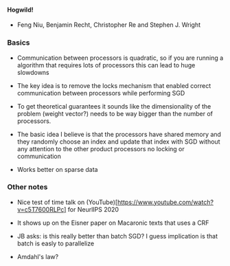 #### Hogwild!
- Feng Niu, Benjamin Recht, Christopher Re and Stephen J. Wright

### Basics
- Communication between processors is quadratic, so if you are running a algorithm that requires lots of processors this can lead to huge slowdowns

- The key idea is to remove the locks mechanism that enabled correct communication between processors while performing SGD

- To get theoretical guarantees it sounds like the dimensionality of the problem (weight vector?) needs to be way bigger than the number of processors.

- The basic idea I believe is that the processors have shared memory and they randomly choose an index and update that index with SGD without any attention to the other product processors no locking or communication

- Works better on sparse data

### Other notes

- Nice test of time talk on (YouTube)[https://www.youtube.com/watch?v=c5T7600RLPc] for NeurlIPS 2020

- It shows up on the Eisner paper on Macaronic texts that uses a CRF

- JB asks: is this really better than batch SGD? I guess implication is that batch is easly to parallelize 

- Amdahl's law?